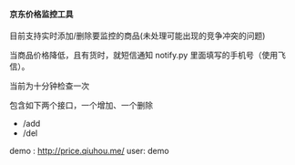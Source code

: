 #### 京东价格监控工具

目前支持实时添加/删除要监控的商品(未处理可能出现的竞争冲突的问题)

当商品价格降低，且有货时，就短信通知 notify.py 里面填写的手机号（使用飞信）。

当前为十分钟检查一次

包含如下两个接口，一个增加、一个删除
- /add
- /del

demo : http://price.qiuhou.me/
user: demo
